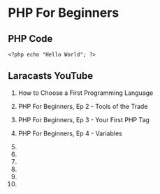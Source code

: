 # PHP For Beginners

## PHP Code

`<?php echo "Hello World"; ?>`


## Laracasts YouTube

1. How to Choose a First Programming Language
2. PHP For Beginners, Ep 2 - Tools of the Trade
3. PHP For Beginners, Ep 3 - Your First PHP Tag
4. PHP For Beginners, Ep 4 - Variables
5.
6.
7.
8.
9.

50.